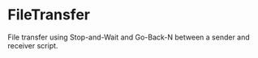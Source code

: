 # FileTransfer
File transfer using Stop-and-Wait and Go-Back-N between a sender and receiver script. 
